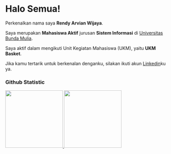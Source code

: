 # Halo Semua! 

Perkenalkan nama saya **Rendy Arvian Wijaya**.<br>

Saya merupakan **Mahasiswa Aktif** jurusan **Sistem Informasi** di [Universitas Bunda Mulia](https://www.ubm.ac.id/).<br>

Saya aktif dalam mengikuti Unit Kegiatan Mahasiswa (UKM), yaitu **UKM Basket**.<br>

Jika kamu tertarik untuk berkenalan denganku, silakan ikuti akun [Linkedin](https://www.linkedin.com/in/rendy-arvian-wijaya/)ku ya.

### Github Statistic
<p align="left">
<a href="https://github.com/RendyyyA">
  <img height="180em" src="https://github-readme-stats-eight-theta.vercel.app/api?username=penuliscode&show_icons=true&theme=algolia&include_all_commits=true&count_private=true"/>
  <img height="180em" src="https://github-readme-stats-eight-theta.vercel.app/api/top-langs/?username=penuliscode&layout=compact&layout=compact&theme=algolia"/>
</a>
</p>
